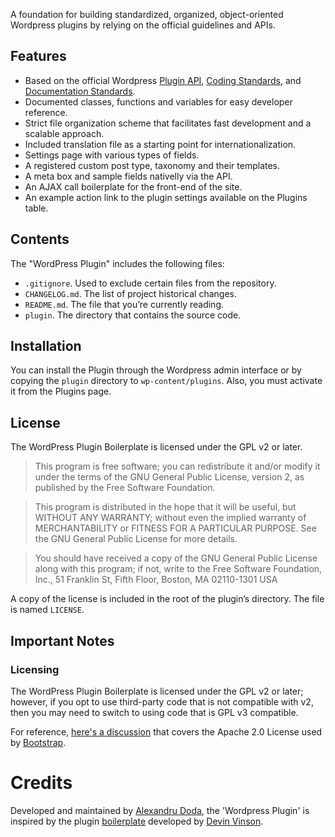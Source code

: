 A foundation for building standardized, organized, object-oriented Wordpress plugins by relying on the official guidelines and APIs.

## Features

* Based on the official Wordpress [Plugin API](http://codex.wordpress.org/Plugin_API), [Coding Standards](http://codex.wordpress.org/WordPress_Coding_Standards), and [Documentation Standards](https://make.wordpress.org/core/handbook/best-practices/inline-documentation-standards/php/).
* Documented classes, functions and variables for easy developer reference.
* Strict file organization scheme that facilitates fast development and a scalable approach.
* Included translation file as a starting point for internationalization.
* Settings page with various types of fields.
* A registered custom post type, taxonomy and their templates.
* A meta box and sample fields nativelly via the API.
* An AJAX call boilerplate for the front-end of the site.
* An example action link to the plugin settings available on the Plugins table.

## Contents

The "WordPress Plugin" includes the following files:

* `.gitignore`. Used to exclude certain files from the repository.
* `CHANGELOG.md`. The list of project historical changes.
* `README.md`. The file that you’re currently reading.
* `plugin`. The directory that contains the source code.

## Installation

You can install the Plugin through the Wordpress admin interface or by copying the `plugin` directory to `wp-content/plugins`. Also, you must activate it from the Plugins page.

## License

The WordPress Plugin Boilerplate is licensed under the GPL v2 or later.

> This program is free software; you can redistribute it and/or modify it under the terms of the GNU General Public License, version 2, as published by the Free Software Foundation.

> This program is distributed in the hope that it will be useful, but WITHOUT ANY WARRANTY; without even the implied warranty of MERCHANTABILITY or FITNESS FOR A PARTICULAR PURPOSE. See the GNU General Public License for more details.

> You should have received a copy of the GNU General Public License along with this program; if not, write to the Free Software Foundation, Inc., 51 Franklin St, Fifth Floor, Boston, MA 02110-1301 USA

A copy of the license is included in the root of the plugin’s directory. The file is named `LICENSE`.

## Important Notes

### Licensing

The WordPress Plugin Boilerplate is licensed under the GPL v2 or later; however, if you opt to use third-party code that is not compatible with v2, then you may need to switch to using code that is GPL v3 compatible.

For reference, [here's a discussion](http://make.wordpress.org/themes/2013/03/04/licensing-note-apache-and-gpl/) that covers the Apache 2.0 License used by [Bootstrap](http://twitter.github.io/bootstrap/).

# Credits

Developed and maintained by [Alexandru Doda](https://alexandru.co), the 'Wordpress Plugin' is inspired by the plugin [boilerplate](https://github.com/DevinVinson/WordPress-Plugin-Boilerplate) developed by [Devin Vinson](https://github.com/DevinVinson).
